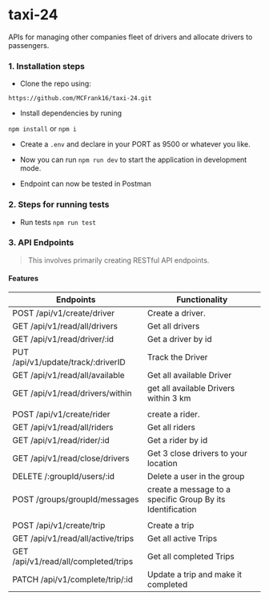 # taxi-24
APIs for managing other companies fleet of drivers and allocate drivers to passengers.

### 1. Installation steps

- Clone the repo using:

`https://github.com/MCFrank16/taxi-24.git`

- Install dependencies by runing

`npm install` or `npm i`

- Create a `.env` and declare in your PORT as 9500 or whatever you like.

- Now you can run `npm run dev` to start the application in development mode.
- Endpoint can now be tested in Postman

### 2. Steps for running tests

- Run tests
  `npm run test`

### 3. API Endpoints
> This involves primarily creating RESTful API endpoints.

#### Features
| Endpoints                     |         Functionality
| ----------------------        |------------------------                         | 
| POST    /api/v1/create/driver | Create a driver.                                | 
| GET   /api/v1/read/all/drivers| Get all drivers                                 |
| GET   /api/v1/read/driver/:id| Get a driver by id                               |
| PUT   /api/v1/update/track/:driverID|   Track the Driver                        |
| GET    /api/v1/read/all/available  | Get all available Driver                   |
| GET  /api/v1/read/drivers/within   | get all available Drivers within 3 km      | 
|                                |                                                |
| POST   /api/v1/create/rider        | create a rider.                            | 
| GET   /api/v1/read/all/riders | Get all riders                                  |
| GET   /api/v1/read/rider/:id  | Get a rider by id                               |
| GET   /api/v1/read/close/drivers  | Get 3 close drivers to your location        |
| DELETE /:groupId/users/:id    | Delete a user in the group                      |
| POST /groups/groupId/messages | create a message to a  specific Group By its Identification |
|                               |                                                 |
| POST   /api/v1/create/trip    | Create a trip                                   |
| GET   /api/v1/read/all/active/trips  | Get all active Trips                     |
| GET /api/v1/read/all/completed/trips  | Get all completed Trips                 |
| PATCH /api/v1/complete/trip/:id | Update a trip and make it completed           |    

